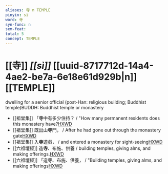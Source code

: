 ```yaml
---
aliases: 寺 n TEMPLE
pinyin: sì
word: 寺
syn-func: n
sem-feat: 
total: 5
concept: TEMPLE 
---
```

# [[寺]] *[[sì]]*  [[uuid-8717712d-14a4-4ae2-be7a-6e18e61d929b|n]] [[TEMPLE]]
dwelling for a senior official (post-Han: religious building; Buddhist temple)BUDDH: Buddhist temple or monastery
 - [[祖堂集]] 「**寺**中有多少住持？ / "How many permanent residents does this monastery have?[HXWD](https://hxwd.org/textview.html?location=KR6q0002_Yan_003-1101a.23)
 - [[祖堂集]] 既出山**寺**門， / After he had gone out through the monastery gate[HXWD](https://hxwd.org/textview.html?location=KR6q0002_Yan_003-1105a.26)
 - [[祖堂集]] 入**寺**遊戲， / and entered a monastery for sight-seeing[HXWD](https://hxwd.org/textview.html?location=KR6q0002_Yan_003-1108a.4)
 - [[六祖壇經]] 造**寺**、布施、供養 / building temples, giving alms, and making offerings.[HXWD](https://hxwd.org/textview.html?location=KR6q0082_T_001-0341a.65)
 - [[六祖壇經]] 「造**寺**、布施、供養， / "Building temples, giving alms, and making offerings[HXWD](https://hxwd.org/textview.html?location=KR6q0082_T_001-0341a.81)